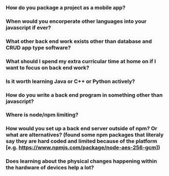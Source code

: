 ### How do you package a project as a mobile app?

### When would you encorperate other languages into your javascript if ever?

### What other back end work exists other than database and CRUD app type software?

### What should I spend my extra curricular time at home on if I want to focus on back end work?

### Is it worth learning Java or C++ or Python actively?

### How do you write a back end program in something other than javascript?

### Where is node/npm limiting? 
 
### How would you set up a back end server outside of npm? Or what are alternatives? (found some npm packages that literaly say they are hard coded and limited because of the platform [e.g. https://www.npmjs.com/package/node-aes-256-gcm])

### Does learning about the physical changes happening within the hardware of devices help a lot?
